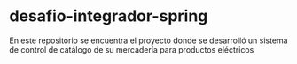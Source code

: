 # desafio-integrador-spring
En este repositorio se encuentra el proyecto donde se desarrolló un sistema de control de catálogo de su mercadería para productos eléctricos
